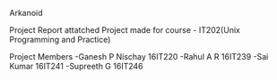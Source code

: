 Arkanoid

Project Report attatched
Project made for course - IT202(Unix Programming and Practice)

Project Members
-Ganesh P Nischay 16IT220
-Rahul A R 16IT239
-Sai Kumar 16IT241
-Supreeth G 16IT246